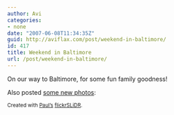 ```yaml
---
author: Avi
categories:
- none
date: "2007-06-08T11:34:35Z"
guid: http://aviflax.com/post/weekend-in-baltimore/
id: 417
title: Weekend in Baltimore
url: /post/weekend-in-baltimore/
---
```

On our way to Baltimore, for some fun family goodness!

Also posted [some new photos](http://www.flickr.com/photos/avi4now/):

  
<small>Created with <a href="http://paulstamatiou.com" title="PaulStamatiou.com Tech News/Reviews/Guides">Paul&#8217;s</a> <a href="http://flickrslidr.com" title="flickrSLiDR">flickrSLiDR</a>.</small>
